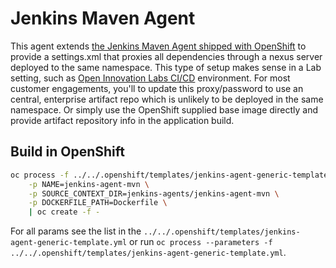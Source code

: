 # Jenkins Maven Agent

This agent extends [the Jenkins Maven Agent shipped with OpenShift](https://access.redhat.com/containers/?tab=overview#/registry.access.redhat.com/openshift3/jenkins-agent-maven-rhel7) to provide a settings.xml that proxies all dependencies through a nexus server deployed to the same namespace. This type of setup makes sense in a Lab setting, such as [Open Innovation Labs CI/CD](https://github.com/rht-labs/labs-ci-cd) environment. For most customer engagements, you'll to update this proxy/password to use an central, enterprise artifact repo which is unlikely to be deployed in the same namespace. Or simply use the OpenShift supplied base image directly and provide artifact repository info in the application build.

## Build in OpenShift
```bash
oc process -f ../../.openshift/templates/jenkins-agent-generic-template.yml \
    -p NAME=jenkins-agent-mvn \
    -p SOURCE_CONTEXT_DIR=jenkins-agents/jenkins-agent-mvn \
    -p DOCKERFILE_PATH=Dockerfile \
    | oc create -f -
```
For all params see the list in the `../../.openshift/templates/jenkins-agent-generic-template.yml` or run `oc process --parameters -f ../../.openshift/templates/jenkins-agent-generic-template.yml`.
